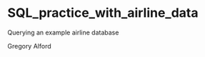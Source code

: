 SQL_practice_with_airline_data
===============================

Querying an example airline database


Gregory Alford
